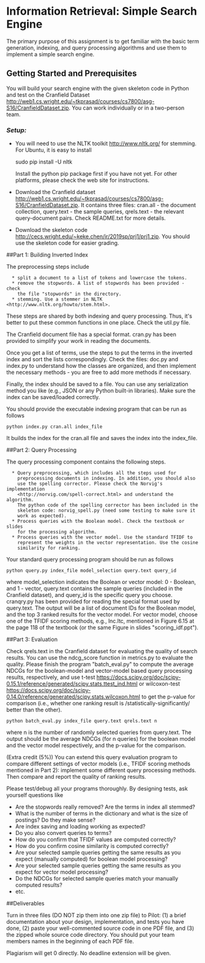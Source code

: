 # Information Retrieval: Simple Search Engine

The primary purpose of this assignment is to get familiar with the basic
term generation, indexing, and query processing algorithms and use them
to implement a simple search engine.


## Getting Started and Prerequisites

You will build your search engine with the given skeleton code in Python
and test on the Cranfield Dataset
<http://web1.cs.wright.edu/~tkprasad/courses/cs7800/asg-S16/CranfieldDataset.zip>.
You can work individually or in a two-person team.

### *Setup:*

  * You will need to use the NLTK toolkit <http://www.nltk.org/> for
    stemming. For Ubuntu, it is easy to install

    sudo pip install -U nltk

    Install the python pip package first if you have not yet. For other
    platforms, please check the web site for instructions.
  * Download the Cranfield dataset
    <http://web1.cs.wright.edu/~tkprasad/courses/cs7800/asg-S16/CranfieldDataset.zip>.
    It contains three files: cran.all - the document collection,
    query.text - the sample queries, qrels.text - the relevant
    query-document pairs. Check README.txt for more details.
  * Download the skeleton code
    <http://cecs.wright.edu/~keke.chen/ir/2019sp/prj1/prj1.zip>. You
    should use the skeleton code for easier grading.


##Part 1: Building Inverted Index

The preprocessing steps include
```
  * split a document to a list of tokens and lowercase the tokens.
  * remove the stopwords. A list of stopwords has been provided - check
    the file "stopwords" in the directory.
  * stemming. Use a stemmer in NLTK <http://www.nltk.org/howto/stem.html>.
```
These steps are shared by both indexing and query processing. Thus, it's
better to put these common functions in one place. Check the util.py file.

The Cranfield document file has a special format. cran.py has been
provided to simplify your work in reading the documents.

Once you get a list of terms, use the steps to put the terms in the
inverted index and sort the lists correspondingly. Check the files:
doc.py and index.py to understand how the classes are organized, and
then implement the necessary methods - you are free to add more methods
if necessary.

Finally, the index should be saved to a file. You can use any
serialization method you like (e.g., JSON or any Python built-in
libraries). Make sure the index can be saved/loaded correctly.

You should provide the executable indexing program that can be run as
follows

```
python index.py cran.all index_file
```

It builds the index for the cran.all file and saves the index into the
index_file.

##Part 2: Query Processing

The query processing component contains the following steps.
```
  * Query preprocessing, which includes all the steps used for
    preprocessing documents in indexing. In addition, you should also
    use the spelling corrector. Please check the Norvig's implementation
    <http://norvig.com/spell-correct.html> and understand the algorithm.
    The python code of the spelling corrector has been included in the
    skeleton code: norvig_spell.py (need some testing to make sure it
    work as expected).
  * Process queries with the Boolean model. Check the textbook or slides
    for the processing algorithm.
  * Process queries with the vector model. Use the standard TFIDF to
    represent the weights in the vector representation. Use the cosine
    similarity for ranking.
```
Your standard query processing program should be run as follows

```
python query.py index_file model_selection query.text query_id
```

where model_selection indicates the Boolean or vector model: 0 -
Boolean, and 1 - vector, query.text contains the sample queries
(included in the Cranfield dataset), and query_id is the specific query
you choose. cranqry.py has been provided for reading the special format
used by query.text. The output will be a list of document IDs for the
Boolean model, and the top 3 ranked results for the vector model. For
vector model, choose one of the TFIDF scoring methods, e.g., lnc.ltc,
mentioned in Figure 6.15 at the page 118 of the textbook (or the same
Figure in slides "scoring_idf.ppt").


##Part 3: Evaluation

Check qrels.text in the Cranfield dataset for evaluating the quality of
search results. You can use the ndcg_score function in metrics.py to
evaluate the quality. Please finish the program "batch_eval.py" to
compute the average NDCGs for the boolean-model and vector-model based
query processing results, respectively, and use t-test
<https://docs.scipy.org/doc/scipy-0.15.1/reference/generated/scipy.stats.ttest_ind.html>
or wilcoxon-test
<https://docs.scipy.org/doc/scipy-0.14.0/reference/generated/scipy.stats.wilcoxon.html>
to get the p-value for comparison (i.e., whether one ranking result is
/statistically-significantly/ better than the other).

```
python batch_eval.py index_file query.text qrels.text n
```	

where n is the number of randomly selected queries from query.text. The
output should be the average NDCGs (for n queries) for the boolean model
and the vector model respectively, and the p-value for the comparison.

(Extra credit (5%)) You can extend this query evaluation program to
compare different settings of vector models (i.e., TFIDF scoring methods
mentioned in Part 2): implement some different query processing methods.
Then compare and report the quality of ranking results.

Please test/debug all your programs thoroughly. By designing tests, ask
yourself questions like

  * Are the stopwords really removed? Are the terms in index all stemmed?
  * What is the number of terms in the dictionary and what is the size
    of postings? Do they make sense?
  * Are index saving and loading working as expected?
  * Do you also convert queries to terms?
  * How do you confirm that TFIDF values are computed correctly?
  * How do you confirm cosine similarity is computed correctly?
  * Are your selected sample queries getting the same results as you
    expect (manually computed) for boolean model processing?
  * Are your selected sample queries getting the same results as you
    expect for vector model processing?
  * Do the NDCGs for selected sample queries match your manually
    computed results?
  * etc.


##Deliverables

Turn in three files (DO NOT zip them into one zip file) to Pilot: (1) a
brief documentation about your design, implementation, and tests you
have done, (2) paste your well-commented source code in one PDF file,
and (3) the zipped whole source code directory. You should put your team
members names in the beginning of each PDF file.

Plagiarism will get 0 directly. No deadline extension will be given.







